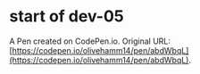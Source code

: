 # start of dev-05

A Pen created on CodePen.io. Original URL: [https://codepen.io/olivehamm14/pen/abdWbqL](https://codepen.io/olivehamm14/pen/abdWbqL).


